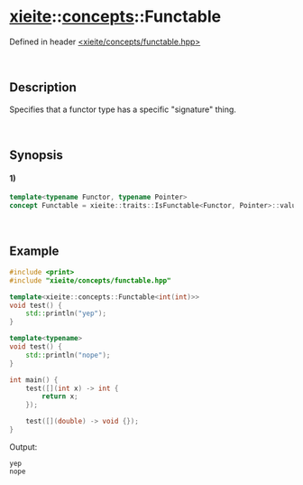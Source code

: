 # [xieite](../../xieite.md)\:\:[concepts](../../concepts.md)\:\:Functable
Defined in header [<xieite/concepts/functable.hpp>](../../../include/xieite/concepts/functable.hpp)

&nbsp;

## Description
Specifies that a functor type has a specific "signature" thing.

&nbsp;

## Synopsis
#### 1)
```cpp
template<typename Functor, typename Pointer>
concept Functable = xieite::traits::IsFunctable<Functor, Pointer>::value;
```

&nbsp;

## Example
```cpp
#include <print>
#include "xieite/concepts/functable.hpp"

template<xieite::concepts::Functable<int(int)>>
void test() {
    std::println("yep");
}

template<typename>
void test() {
    std::println("nope");
}

int main() {
    test([](int x) -> int {
        return x;
    });

    test([](double) -> void {});
}
```
Output:
```
yep
nope
```
